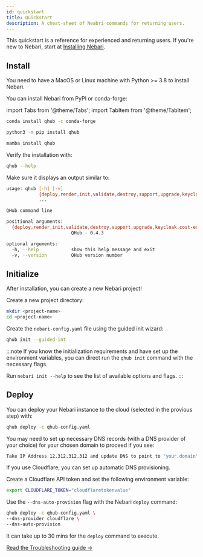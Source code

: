```yaml
---
id: quickstart
title: Quickstart
description: A cheat-sheet of Neabri commands for returning users.
---
```


This quickstart is a reference for experienced and returning users.
If you're new to Nebari, start at [Installing Nebari](installing-nebari.md).

## Install

You need to have a MacOS or Linux machine with Python >= 3.8 to install Nebari.

You can install Nebari from PyPI or conda-forge:

<!-- TODO: Update to use nebari instead of QHub. -->

import Tabs from '@theme/Tabs';
import TabItem from '@theme/TabItem';

<Tabs>
  <TabItem value="conda" label="conda" default>

  ```bash
  conda install qhub -c conda-forge
  ```
  </TabItem>
  <TabItem value="pip" label="pip" default>

  ```bash
  python3 -m pip install qhub
  ```
  </TabItem>
  <TabItem value="mamba" label="mamba" default>

  ```bash
  mamba install qhub
  ```
  </TabItem>
</Tabs>

Verify the installation with:

```bash
qhub --help
```

Make sure it displays an output similar to:

```bash
usage: qhub [-h] [-v]
            {deploy,render,init,validate,destroy,support,upgrade,keycloak,cost-estimate}
            ...

QHub command line

positional arguments:
  {deploy,render,init,validate,destroy,support,upgrade,keycloak,cost-estimate}
                        QHub - 0.4.3

optional arguments:
  -h, --help            show this help message and exit
  -v, --version         QHub version number
```

## Initialize

After installation, you can create a new Nebari project!

Create a new project directory:

```bash
mkdir <project-name>
cd <project-name>
```

Create the `nebari-config.yaml` file using the guided init wizard:

```bash
qhub init --guided-int
```

:::note
If you know the initialization requirements and have set up the environment variables, you can direct run the `qhub init` command with the necessary flags.

Run `nebari init --help` to see the list of available options and flags.
:::

<!-- TODO: Create commands guide for each provider using Tabs -->

## Deploy

<Tabs>
  <TabItem value="regular-deploy" label="Regular deploy" default>

  You can deploy your Nebari instance to the cloud (selected in the provious step) with:

  ```bash
  qhub deploy -c qhub-config.yaml
  ```

  You may need to set up necessary DNS records (with a DNS provider of your choice) for your chosen domain to proceed if you see:

  ```bash
  Take IP Address 12.312.312.312 and update DNS to point to "your.domain" [Press Enter when Complete]
  ```

  </TabItem>
  <TabItem value="auto-dns" label="Automatic DNS provision" default>

  If you use Cloudflare, you can set up automatic DNS provisioning.

  Create a Cloudflare API token and set the following environment variable:

  ```bash
  export CLOUDFLARE_TOKEN="cloudflaretokenvalue"
  ```

  Use the `--dns-auto-provision` flag with the Nebari `deploy` command:

  ```bash
  qhub deploy -c qhub-config.yaml \
  --dns-provider cloudflare \
  --dns-auto-provision
  ```
  </TabItem>
</Tabs>

It can take up to 30 mins for the `deploy` command to execute.

<!-- TODO: Add details about the destroy command -->
<!-- ## Destroy -->


[Read the Troubleshooting guide →](../troubleshooting.mdx)
